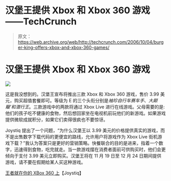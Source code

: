 # 汉堡王提供 Xbox 和 Xbox 360 游戏——TechCrunch

> 原文：<https://web.archive.org/web/http://techcrunch.com/2006/10/04/burger-king-offers-xbox-and-xbox-360-games/>

# 汉堡王提供 Xbox 和 Xbox 360 游戏

![](img/6be4e7f01850eef304344f61a6018d1c.png)

这是我没想到的。汉堡王宣布将推出三款 Xbox 和 Xbox 360 游戏，售价 3.99 美元，购买超值套餐即可。等级为 E 的三个头衔分别是*袖珍自行车赛车手*、*大颠簸’*和*潜行王*。三款游戏中的两款将通过 Xbox Live 进行在线游戏。父母需要的是:他们的孩子吃不健康的食物，然后想回家坐在电视机前玩他们的新游戏。如果游戏提供微软成就积分，如果它们卖得很疯也不要惊讶。

Joystiq 提出了一个问题，“为什么汉堡王以 3.99 美元的价格提供真实的游戏，而不是出售数字下载代码的更便宜的路线，允许用户将游戏作为 Xbox Live 街机游戏下载？”我认为答案只是更好的营销策略。快餐联合的目的是进来，指着一个数字，迅速得到食物，吃完就走。当一款游戏摆在消费者面前可供购买时，他们会更倾向于支付 3.99 美元立即购买。汉堡王将在 11 月 19 日至 12 月 24 日期间提供游戏，请不要在假期给某人买这种游戏。

[王者就在你的 XBox 360 上](https://web.archive.org/web/20201123194419/http://www.joystiq.com/2006/10/02/the-king-is-in-your-xbox-360/)【Joystiq】